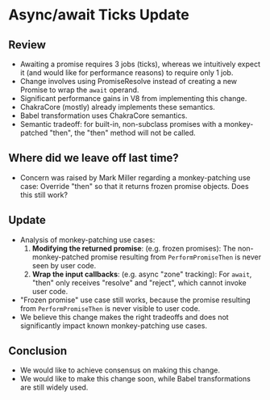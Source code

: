 # Async/await Ticks Update

## Review

- Awaiting a promise requires 3 jobs (ticks), whereas we intuitively expect it (and would like for performance reasons) to require only 1 job.
- Change involves using PromiseResolve instead of creating a new Promise to wrap the `await` operand.
- Significant performance gains in V8 from implementing this change.
- ChakraCore (mostly) already implements these semantics.
- Babel transformation uses ChakraCore semantics.
- Semantic tradeoff: for built-in, non-subclass promises with a monkey-patched "then", the "then" method will not be called.

## Where did we leave off last time?

- Concern was raised by Mark Miller regarding a monkey-patching use case: Override "then" so that it returns frozen promise objects. Does this still work?

## Update

- Analysis of monkey-patching use cases:
  1. **Modifying the returned promise**: (e.g. frozen promises): The non-monkey-patched promise resulting from `PerformPromiseThen` is never seen by user code.
  1. **Wrap the input callbacks**: (e.g. async "zone" tracking): For `await`, "then" only receives "resolve" and "reject", which cannot invoke user code.
- "Frozen promise" use case still works, because the promise resulting from `PerformPromiseThen` is never visible to user code.
- We believe this change makes the right tradeoffs and does not significantly impact known monkey-patching use cases.

## Conclusion

- We would like to achieve consensus on making this change.
- We would like to make this change soon, while Babel transformations are still widely used.

